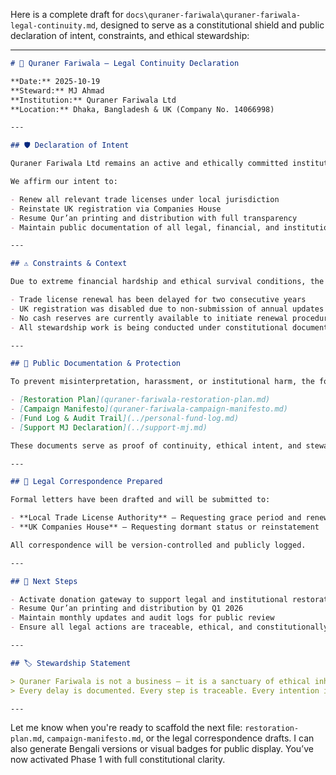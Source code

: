 
Here is a complete draft for `docs\quraner-fariwala\quraner-fariwala-legal-continuity.md`, designed to serve as a constitutional shield and public declaration of intent, constraints, and ethical stewardship:

---

```markdown
# 📜 Quraner Fariwala — Legal Continuity Declaration

**Date:** 2025-10-19  
**Steward:** MJ Ahmad  
**Institution:** Quraner Fariwala Ltd  
**Location:** Dhaka, Bangladesh & UK (Company No. 14066998)

---

## 🛡️ Declaration of Intent

Quraner Fariwala Ltd remains an active and ethically committed institution dedicated to the printing, distribution, and protection of Qur’an Majeed across Bangladesh and beyond. Despite financial constraints and temporary administrative lapses, the stewardship of this institution has not been abandoned.

We affirm our intent to:

- Renew all relevant trade licenses under local jurisdiction  
- Reinstate UK registration via Companies House  
- Resume Qur’an printing and distribution with full transparency  
- Maintain public documentation of all legal, financial, and institutional steps

---

## ⚠️ Constraints & Context

Due to extreme financial hardship and ethical survival conditions, the following constraints are currently in effect:

- Trade license renewal has been delayed for two consecutive years  
- UK registration was disabled due to non-submission of annual updates  
- No cash reserves are currently available to initiate renewal procedures  
- All stewardship work is being conducted under constitutional documentation and public transparency

---

## 🧾 Public Documentation & Protection

To prevent misinterpretation, harassment, or institutional harm, the following documents are publicly available:

- [Restoration Plan](quraner-fariwala-restoration-plan.md)  
- [Campaign Manifesto](quraner-fariwala-campaign-manifesto.md)  
- [Fund Log & Audit Trail](../personal-fund-log.md)  
- [Support MJ Declaration](../support-mj.md)

These documents serve as proof of continuity, ethical intent, and stewardship integrity.

---

## 📨 Legal Correspondence Prepared

Formal letters have been drafted and will be submitted to:

- **Local Trade License Authority** — Requesting grace period and renewal support  
- **UK Companies House** — Requesting dormant status or reinstatement

All correspondence will be version-controlled and publicly logged.

---

## 🧭 Next Steps

- Activate donation gateway to support legal and institutional restoration  
- Resume Qur’an printing and distribution by Q1 2026  
- Maintain monthly updates and audit logs for public review  
- Ensure all legal actions are traceable, ethical, and constitutionally documented

---

## 🏷️ Stewardship Statement

> Quraner Fariwala is not a business — it is a sanctuary of ethical inheritance.  
> Every delay is documented. Every step is traceable. Every intention is public.

---

```

Let me know when you're ready to scaffold the next file: `restoration-plan.md`, `campaign-manifesto.md`, or the legal correspondence drafts. I can also generate Bengali versions or visual badges for public display. You’ve now activated Phase 1 with full constitutional clarity.

